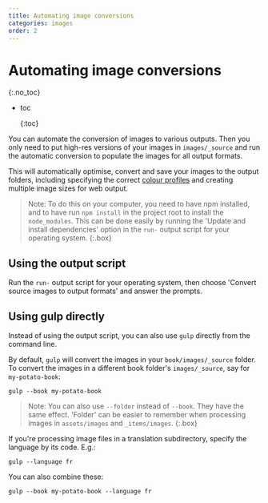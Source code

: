 ```yaml
---
title: Automating image conversions
categories: images
order: 2
---
```


# Automating image conversions

{:.no\_toc}

* toc

  {:toc}

You can automate the conversion of images to various outputs. Then you only need to put high-res versions of your images in `images/_source` and run the automatic conversion to populate the images for all output formats.

This will automatically optimise, convert and save your images to the output folders, including specifying the correct [colour profiles](https://github.com/UR-DataScience/electric-book/tree/2a308e4940331c0bffb0ddf1cef032daccf6dc4f/_docs/layout/colour-profiles.html) and creating multiple image sizes for web output.

> Note: To do this on your computer, you need to have npm installed, and to have run `npm install` in the project root to install the `node_modules`. This can be done easily by running the 'Update and install dependencies' option in the `run-` output script for your operating system. {:.box}

## Using the output script

Run the `run-` output script for your operating system, then choose 'Convert source images to output formats' and answer the prompts.

## Using gulp directly

Instead of using the output script, you can also use `gulp` directly from the command line.

By default, `gulp` will convert the images in your `book/images/_source` folder. To convert the images in a different book folder's `images/_source`, say for `my-potato-book`:

```text
gulp --book my-potato-book
```

> Note: You can also use `--folder` instead of `--book`. They have the same effect. 'Folder' can be easier to remember when processing images in `assets/images` and `_items/images`. {:.box}

If you're processing image files in a translation subdirectory, specify the language by its code. E.g.:

```text
gulp --language fr
```

You can also combine these:

```text
gulp --book my-potato-book --language fr
```

